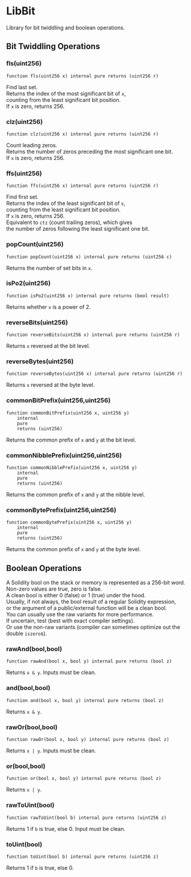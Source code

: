 # LibBit

Library for bit twiddling and boolean operations.






<!-- customintro:start --><!-- customintro:end -->

## Bit Twiddling Operations

### fls(uint256)

```solidity
function fls(uint256 x) internal pure returns (uint256 r)
```

Find last set.   
Returns the index of the most significant bit of `x`,   
counting from the least significant bit position.   
If `x` is zero, returns 256.

### clz(uint256)

```solidity
function clz(uint256 x) internal pure returns (uint256 r)
```

Count leading zeros.   
Returns the number of zeros preceding the most significant one bit.   
If `x` is zero, returns 256.

### ffs(uint256)

```solidity
function ffs(uint256 x) internal pure returns (uint256 r)
```

Find first set.   
Returns the index of the least significant bit of `x`,   
counting from the least significant bit position.   
If `x` is zero, returns 256.   
Equivalent to `ctz` (count trailing zeros), which gives   
the number of zeros following the least significant one bit.

### popCount(uint256)

```solidity
function popCount(uint256 x) internal pure returns (uint256 c)
```

Returns the number of set bits in `x`.

### isPo2(uint256)

```solidity
function isPo2(uint256 x) internal pure returns (bool result)
```

Returns whether `x` is a power of 2.

### reverseBits(uint256)

```solidity
function reverseBits(uint256 x) internal pure returns (uint256 r)
```

Returns `x` reversed at the bit level.

### reverseBytes(uint256)

```solidity
function reverseBytes(uint256 x) internal pure returns (uint256 r)
```

Returns `x` reversed at the byte level.

### commonBitPrefix(uint256,uint256)

```solidity
function commonBitPrefix(uint256 x, uint256 y)
    internal
    pure
    returns (uint256)
```

Returns the common prefix of `x` and `y` at the bit level.

### commonNibblePrefix(uint256,uint256)

```solidity
function commonNibblePrefix(uint256 x, uint256 y)
    internal
    pure
    returns (uint256)
```

Returns the common prefix of `x` and `y` at the nibble level.

### commonBytePrefix(uint256,uint256)

```solidity
function commonBytePrefix(uint256 x, uint256 y)
    internal
    pure
    returns (uint256)
```

Returns the common prefix of `x` and `y` at the byte level.

## Boolean Operations

A Solidity bool on the stack or memory is represented as a 256-bit word.   
Non-zero values are true, zero is false.   
A clean bool is either 0 (false) or 1 (true) under the hood.   
Usually, if not always, the bool result of a regular Solidity expression,   
or the argument of a public/external function will be a clean bool.   
You can usually use the raw variants for more performance.   
If uncertain, test (best with exact compiler settings).   
Or use the non-raw variants (compiler can sometimes optimize out the double `iszero`s).

### rawAnd(bool,bool)

```solidity
function rawAnd(bool x, bool y) internal pure returns (bool z)
```

Returns `x & y`. Inputs must be clean.

### and(bool,bool)

```solidity
function and(bool x, bool y) internal pure returns (bool z)
```

Returns `x & y`.

### rawOr(bool,bool)

```solidity
function rawOr(bool x, bool y) internal pure returns (bool z)
```

Returns `x | y`. Inputs must be clean.

### or(bool,bool)

```solidity
function or(bool x, bool y) internal pure returns (bool z)
```

Returns `x | y`.

### rawToUint(bool)

```solidity
function rawToUint(bool b) internal pure returns (uint256 z)
```

Returns 1 if `b` is true, else 0. Input must be clean.

### toUint(bool)

```solidity
function toUint(bool b) internal pure returns (uint256 z)
```

Returns 1 if `b` is true, else 0.